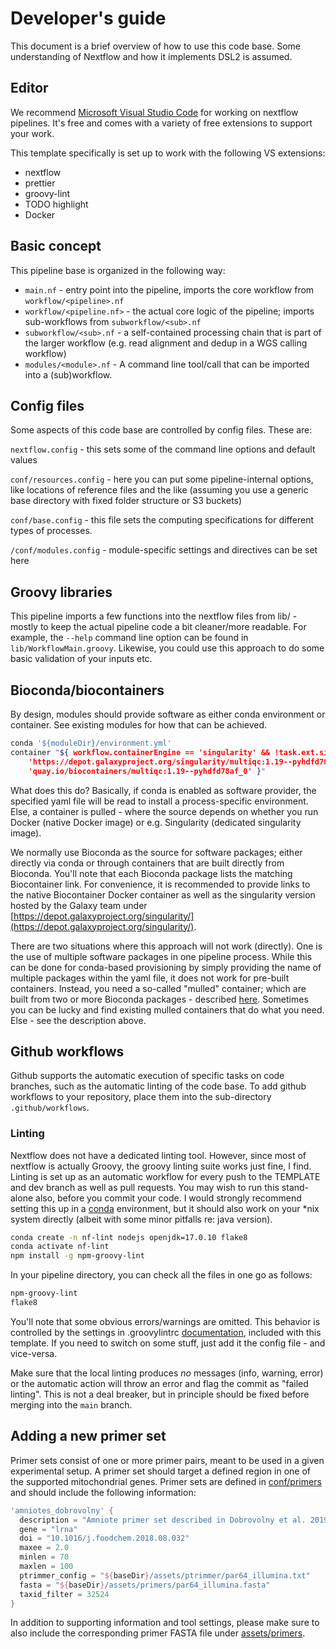 # Developer's guide

This document is a brief overview of how to use this code base. Some understanding of Nextflow and how it implements DSL2 is assumed.

## Editor

We recommend [Microsoft Visual Studio Code](https://code.visualstudio.com/download) for working on nextflow pipelines. It's free and comes with a variety of free extensions to support your work.

This template specifically is set up to work with the following VS extensions:

- nextflow
- prettier
- groovy-lint
- TODO highlight
- Docker

## Basic concept

This pipeline base is organized in the following way:

* `main.nf` - entry point into the pipeline, imports the core workflow from `workflow/<pipeline>.nf`
* `workflow/<pipeline.nf>` - the actual core logic of the pipeline; imports sub-workflows from `subworkflow/<sub>.nf`
* `subworkflow/<sub>.nf` - a self-contained processing chain that is part of the larger workflow (e.g. read alignment and dedup in a WGS calling workflow)
* `modules/<module>.nf` - A command line tool/call that can be imported into a (sub)workflow.

## Config files

Some aspects of this code base are controlled by config files. These are:

`nextflow.config` -  this sets some of the command line options and default values

`conf/resources.config` - here you can put some pipeline-internal options, like locations of reference files and the like (assuming you use a generic base directory with fixed folder structure or S3 buckets)

`conf/base.config` - this file sets the computing specifications for different types of processes.

`/conf/modules.config` - module-specific settings and directives can be set here

## Groovy libraries

This pipeline imports a few functions into the nextflow files from lib/ - mostly to keep the actual pipeline code a bit cleaner/more readable. For example,
the `--help` command line option can be found in `lib/WorkflowMain.groovy`. Likewise, you could use this approach to do some basic validation of your inputs etc.

## Bioconda/biocontainers

By design, modules should provide software as either conda environment or container. See existing modules for how that can be achieved.

```bash
conda '${moduleDir}/environment.yml'
container "${ workflow.containerEngine == 'singularity' && !task.ext.singularity_pull_docker_container ?
    'https://depot.galaxyproject.org/singularity/multiqc:1.19--pyhdfd78af_0' :
    'quay.io/biocontainers/multiqc:1.19--pyhdfd78af_0' }"
```

What does this do? Basically, if conda is enabled as software provider, the specified yaml file will be read to install a process-specific environment. Else, a container is pulled - where the source depends on whether you run Docker (native Docker image) or e.g. Singularity (dedicated singularity image).

We normally use Bioconda as the source for software packages; either directly via conda or through containers that are built directly from Bioconda. You'll note that each Bioconda package lists the matching Biocontainer link. For convenience, it is recommended to provide links to the native Biocontainer Docker container as well as the singularity version hosted by the Galaxy team under [https://depot.galaxyproject.org/singularity/](https://depot.galaxyproject.org/singularity/).

There are two situations where this approach will not work (directly). One is the use of multiple software packages in one pipeline process. While this can be done for conda-based provisioning by simply providing the name of multiple packages within the yaml file, it does not work for pre-built containers. Instead, you need a so-called "mulled" container; which are built from two or more Bioconda packages - described [here](https://github.com/BioContainers/multi-package-containers). Sometimes you can be lucky and find existing mulled containers that do what you need. Else - see the description above.

## Github workflows

Github supports the automatic execution of specific tasks on code branches, such as the automatic linting of the code base. To add github workflows to your repository, place them into the sub-directory `.github/workflows`.

### Linting

Nextflow does not have a dedicated linting tool. However, since most of nextflow is actually Groovy, the groovy linting suite works just fine, I find. Linting is set up as an automatic workflow for every push to the TEMPLATE and dev branch as well as pull requests.
You may wish to run this stand-alone also, before you commit your code. I would strongly recommend setting this up in a [conda](https://github.com/conda-forge/miniforge) environment, but it should also work on your *nix system directly (albeit with some minor pitfalls re: java version).

```bash
conda create -n nf-lint nodejs openjdk=17.0.10 flake8
conda activate nf-lint
npm install -g npm-groovy-lint
```

In your pipeline directory, you can check all the files in one go as follows:

```bash
npm-groovy-lint
flake8
```

You'll note that some obvious errors/warnings are omitted. This behavior is controlled by the settings in .groovylintrc [documentation](https://www.npmjs.com/package/npm-groovy-lint), included with this template. If you need to switch on some stuff, just add it the config file - and vice-versa.

Make sure that the local linting produces *no* messages (info, warning, error) or the automatic action will throw an error and flag the commit as "failed linting". This is not a deal breaker, but in principle should be fixed before merging into the `main` branch.

## Adding a new primer set

Primer sets consist of one or more primer pairs, meant to be used in a given experimental setup. A primer set should target a defined region in one of the supported mitochondrial genes. Primer sets are defined in [conf/primers](https://github.com/bio-raum/FooDMe2/blob/main/conf/primers.config) and should include the following information:

``` GROOVY
'amniotes_dobrovolny' {
  description = "Amniote primer set described in Dobrovolny et al. 2019"
  gene = "lrna"
  doi = "10.1016/j.foodchem.2018.08.032"
  maxee = 2.0
  minlen = 70
  maxlen = 100
  ptrimmer_config = "${baseDir}/assets/ptrimmer/par64_illumina.txt"
  fasta = "${baseDir}/assets/primers/par64_illumina.fasta"
  taxid_filter = 32524
}
```
In addition to supporting information and tool settings, please make sure to also include the corresponding primer FASTA file under [assets/primers](https://github.com/bio-raum/FooDMe2/tree/main/assets/primers).